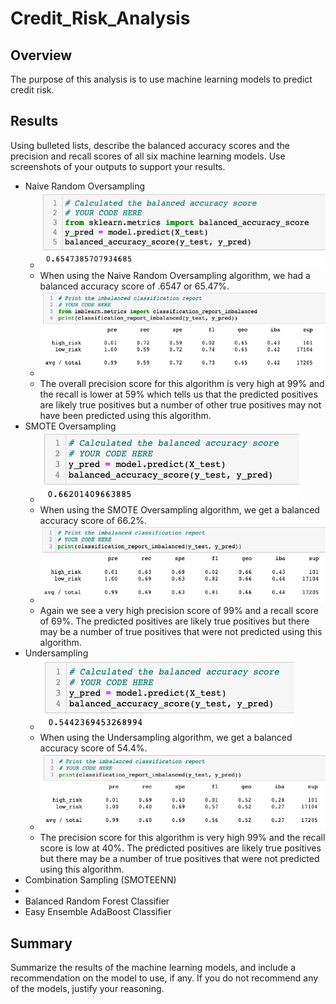 # Credit_Risk_Analysis

## Overview
The purpose of this analysis is to use machine learning models to predict credit risk.


## Results
Using bulleted lists, describe the balanced accuracy scores and the precision and recall scores of all six machine learning models. Use screenshots of your outputs to support your results.
   - Naive Random Oversampling
     - ![](Resources/naive_random_accuracy.png)
     - When using the Naive Random Oversampling algorithm, we had a balanced accuracy score of .6547 or 65.47%. 
     - ![](Resources/naive_random_classification.png)
     - The overall precision score for this algorithm is very high at 99% and the recall is lower at 59% which tells us that the predicted positives are likely true positives but a number of other true positives may not have been predicted using this algorithm. 
   - SMOTE Oversampling
     - ![](Resources/smote_accuracy.png)
     - When using the SMOTE Oversampling algorithm, we get a balanced accuracy score of 66.2%.
     - ![](Resources/smote_classification.png)
     - Again we see a very high precision score of 99% and a recall score of 69%. The predicted positives are likely true positives but there may be a number of true positives that were not predicted using this algorithm. 
   - Undersampling
     - ![](Resources/undersampling_accuracy.png)
     - When using the Undersampling algorithm, we get a balanced accuracy score of 54.4%. 
     - ![](Resources/undersampling_classification.png)
     - The precision score for this algorithm is very high 99% and the recall score is low at 40%. The predicted positives are likely true positives but there may be a number of true positives that were not predicted using this algorithm. 
   - Combination Sampling (SMOTEENN)
   - 
   - Balanced Random Forest Classifier
   - Easy Ensemble AdaBoost Classifier

## Summary
Summarize the results of the machine learning models, and include a recommendation on the model to use, if any. If you do not recommend any of the models, justify your reasoning.
